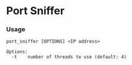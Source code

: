# Port Sniffer

### Usage

```
port_sniffer [OPTIONS] <IP address>

Options:
  -t    number of threads to use (default: 4)
```
